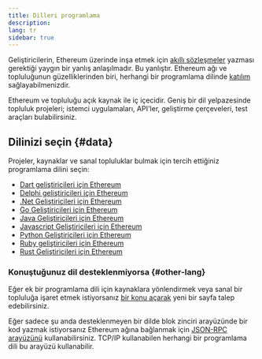 ```yaml
---
title: Dilleri programlama
description:
lang: tr
sidebar: true
---
```


Geliştiricilerin, Ethereum üzerinde inşa etmek için [akıllı sözleşmeler](/developers/docs/smart-contracts/) yazması gerektiği yaygın bir yanlış anlaşılmadır. Bu yanlıştır. Ethereum ağı ve topluluğunun güzelliklerinden biri, herhangi bir programlama dilinde [katılım](/community/) sağlayabilmenizdir.

Ethereum ve topluluğu açık kaynak ile iç içecidir. Geniş bir dil yelpazesinde topluluk projeleri; istemci uygulamaları, API'ler, geliştirme çerçeveleri, test araçları bulabilirsiniz.

## Dilinizi seçin {#data}

Projeler, kaynaklar ve sanal topluluklar bulmak için tercih ettiğiniz programlama dilini seçin:

- [Dart geliştiricileri için Ethereum](/developers/docs/programming-languages/dart/)
- [Delphi geliştiricileri için Ethereum](/developers/docs/programming-languages/delphi/)
- [.Net Geliştiricileri için Ethereum](/developers/docs/programming-languages/dot-net/)
- [Go Geliştiricileri için Ethereum](/developers/docs/programming-languages/golang/)
- [Java Geliştiricileri için Ethereum](/developers/docs/programming-languages/java/)
- [Javascript Geliştiricileri için Ethereum](/developers/docs/programming-languages/javascript/)
- [Python Geliştiricileri için Ethereum](/developers/docs/programming-languages/python/)
- [Ruby geliştiricileri için Ethereum](/developers/docs/programming-languages/ruby/)
- [Rust Geliştiricileri için Ethereum](/developers/docs/programming-languages/rust/)

### Konuştuğunuz dil desteklenmiyorsa {#other-lang}

Eğer ek bir programlama dili için kaynaklara yönlendirmek veya sanal bir topluluğa işaret etmek istiyorsanız [bir konu açarak](https://github.com/ethereum/ethereum-org-website/issues/new/choose) yeni bir sayfa talep edebilirsiniz.

Eğer sadece şu anda desteklenmeyen bir dilde blok zinciri arayüzünde bir kod yazmak istiyorsanız Ethereum ağına bağlanmak için [JSON-RPC arayüzünü](/developers/docs/apis/json-rpc/) kullanabilirsiniz. TCP/IP kullanabilen herhangi bir programlama dili bu arayüzü kullanabilir.
